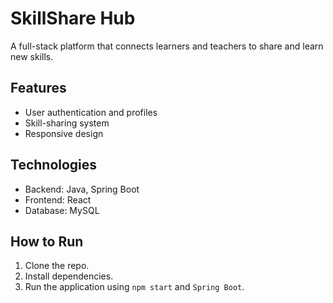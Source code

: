 # SkillShare Hub

A full-stack platform that connects learners and teachers to share and learn new skills.

## Features
- User authentication and profiles
- Skill-sharing system
- Responsive design

## Technologies
- Backend: Java, Spring Boot
- Frontend: React
- Database: MySQL

## How to Run
1. Clone the repo.
2. Install dependencies.
3. Run the application using `npm start` and `Spring Boot`.


